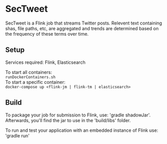 # SecTweet
SecTweet is a Flink job that streams Twitter posts.  Relevent text containing shas, file paths, etc, are aggregated 
and trends are determined based on the frequency of these terms over time.

## Setup
Services required: Flink, Elasticsearch   
  
To start all containers:  
``` runDockerContainers.sh ```  
To start a specific container:  
``` docker-compose up <flink-jm | flink-tm | elasticsearch> ```

## Build
To package your job for submission to Flink, use: 'gradle shadowJar'. Afterwards, you'll find the
jar to use in the 'build/libs' folder.

To run and test your application with an embedded instance of Flink use: 'gradle run'

